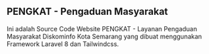 ## PENGKAT - Pengaduan Masyarakat

Ini adalah Source Code Website PENGKAT - Layanan Pengaduan Masyarakat Diskominfo Kota Semarang yang dibuat menggunakan Framework Laravel 8 dan Tailwindcss.

